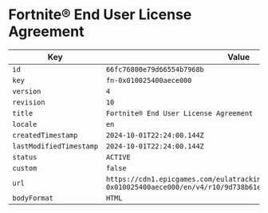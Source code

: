 # Fortnite® End User License Agreement

| Key | Value |
| --- | ----- |
| `id` | `66fc76800e79d66554b7968b` |
| `key` | `fn-0x010025400aece000` |
| `version` | `4` |
| `revision` | `10` |
| `title` | `Fortnite® End User License Agreement` |
| `locale` | `en` |
| `createdTimestamp` | `2024-10-01T22:24:00.144Z` |
| `lastModifiedTimestamp` | `2024-10-01T22:24:00.144Z` |
| `status` | `ACTIVE` |
| `custom` | `false` |
| `url` | `https://cdn1.epicgames.com/eulatracking-download/fn-0x010025400aece000/en/v4/r10/9d738b61eac0c787872554f3b3224ccb.pdf` |
| `bodyFormat` | `HTML` |
